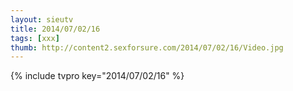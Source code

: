 ```yaml
--- 
layout: sieutv
title: 2014/07/02/16
tags: [xxx]
thumb: http://content2.sexforsure.com/2014/07/02/16/Video.jpg
---
```

{% include tvpro key="2014/07/02/16" %} 
